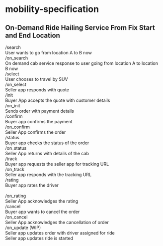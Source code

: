 # mobility-specification
## On-Demand Ride Hailing Service From Fix Start and End Location
/search	<br>
User wants to go from location A to B now	<br>
/on_search<br>
On demand cab service response to user going from location A to location B now	<br>
/select	<br>
User chooses to travel by SUV	<br>
/on_select	<br>
Seller app responds with quote	<br>
/init	<br>
Buyer App accepts the quote with customer details	<br>
/on_init	<br>
Sends order with payment details	<br>
/confirm	<br>
Buyer app confirms the payment	<br>
/on_confirm	<br>
Seller App confirms the order	<br>
/status	<br>
Buyer app checks the status of the order	<br>
/on_status <br>	
Seller App returns with details of the cab	<br>
/track	<br>
Buyer app requests the seller app for tracking URL	<br>
/on_track	<br>
Seller app responds with the tracking URL	<br>
/rating	<br>
Buyer app rates the driver<br>	
/on_rating	<br>
Seller App acknowledges the rating	<br>
/cancel	<br>
Buyer app wants to cancel the order	<br>
/on_cancel	<br>
Seller App acknowledges the cancellation of order	<br>
/on_update (WIP)	<br>
Seller app updates order with driver assigned for ride	<br>
Seller app updates ride is started	<br>
